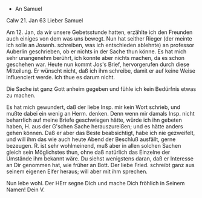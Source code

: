 + An Samuel

 Calw 21. Jan 63
Lieber Samuel

Am 12. Jan, da wir unsere Gebetsstunde hatten, erzählte ich den Freunden auch einiges von dem was uns bewegt. Nun hat seither Rieger (der meinte ich solle an Josenh. schreiben, was ich entschieden ablehnte) an professor Auberlin geschrieben, ob er nichts in der Sache thun könne. Es hat mich sehr unangenehm berührt, ich konnte aber nichts machen, da es schon geschehen war. Heute nun kommt Jos's Brief, hervorgerufen durch diese Mitteilung. Er wünscht nicht, daß ich ihm schreibe, damit er auf keine Weise influenciert werde. Ich thue es darum nicht.

Die Sache ist ganz Gott anheim gegeben und fühle ich kein Bedürfnis etwas zu machen.

Es hat mich gewundert, daß der liebe Insp. mir kein Wort schrieb, und mußte dabei ein wenig an Herm. denken. Denn wenn mir damals Insp. nicht beharrlich auf meine Briefe geschwiegen hätte, würde ich ihn gebeten haben, H. aus der G'schen Sache herauszureißen; und es hätte anders gehen können. Daß er aber das Beste beabsichtigt, habe ich nie gezweifelt, und will ihm das wie auch heute Abend der Beschluß ausfällt, gerne bezeugen. R. ist sehr wohlmeinend, muß aber in allen solchen Sachen gleich sein Möglichstes thun, ohne daß natürlich das Einzelne der Umstände ihm bekannt wäre. Du siehst wenigstens daran, daß er Interesse an Dir genommen hat, wie früher an Bott. 
Der liebe Fried. schreibt ganz aus seinem eigenen Eifer heraus; will aber mit ihm sprechen.

Nun lebe wohl. Der HErr segne Dich und mache Dich fröhlich in Seinem Namen!  Dein V.

